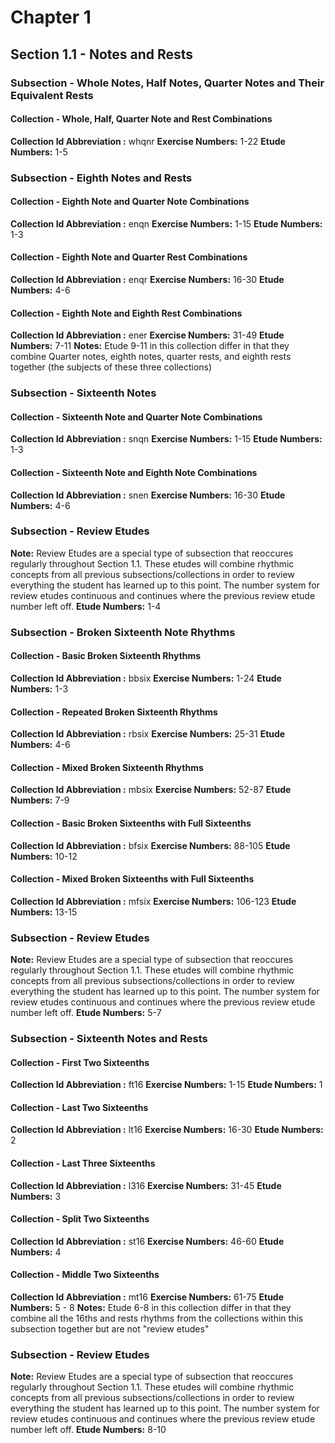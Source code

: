 # Chapter 1

## Section 1.1 - Notes and Rests

### Subsection - Whole Notes, Half Notes, Quarter Notes and Their Equivalent Rests

#### Collection - Whole, Half, Quarter Note and Rest Combinations

**Collection Id Abbreviation :** whqnr
**Exercise Numbers:** 1-22
**Etude Numbers:** 1-5

### Subsection - Eighth Notes and Rests

#### Collection - Eighth Note and Quarter Note Combinations

**Collection Id Abbreviation :** enqn
**Exercise Numbers:** 1-15
**Etude Numbers:** 1-3

#### Collection - Eighth Note and Quarter Rest Combinations

**Collection Id Abbreviation :** enqr
**Exercise Numbers:** 16-30
**Etude Numbers:** 4-6

#### Collection - Eighth Note and Eighth Rest Combinations

**Collection Id Abbreviation :** ener
**Exercise Numbers:** 31-49
**Etude Numbers:** 7-11
**Notes:** Etude 9-11 in this collection differ in that they combine Quarter notes, eighth notes, quarter rests, and eighth rests together (the subjects of these three collections)

### Subsection - Sixteenth Notes

#### Collection - Sixteenth Note and Quarter Note Combinations

**Collection Id Abbreviation :** snqn
**Exercise Numbers:** 1-15
**Etude Numbers:** 1-3

#### Collection - Sixteenth Note and Eighth Note Combinations

**Collection Id Abbreviation :** snen
**Exercise Numbers:** 16-30
**Etude Numbers:** 4-6

### Subsection - Review Etudes

**Note:** Review Etudes are a special type of subsection that reoccures regularly throughout Section 1.1. These etudes will combine rhythmic concepts from all previous subsections/collections in order to review everything the student has learned up to this point. The number system for review etudes continuous and continues where the previous review etude number left off.
**Etude Numbers:** 1-4

### Subsection - Broken Sixteenth Note Rhythms

#### Collection - Basic Broken Sixteenth Rhythms

**Collection Id Abbreviation :** bbsix
**Exercise Numbers:** 1-24
**Etude Numbers:** 1-3

#### Collection - Repeated Broken Sixteenth Rhythms

**Collection Id Abbreviation :** rbsix
**Exercise Numbers:** 25-31
**Etude Numbers:** 4-6

#### Collection - Mixed Broken Sixteenth Rhythms

**Collection Id Abbreviation :** mbsix
**Exercise Numbers:** 52-87
**Etude Numbers:** 7-9

#### Collection - Basic Broken Sixteenths with Full Sixteenths

**Collection Id Abbreviation :** bfsix
**Exercise Numbers:** 88-105
**Etude Numbers:** 10-12

#### Collection - Mixed Broken Sixteenths with Full Sixteenths

**Collection Id Abbreviation :** mfsix
**Exercise Numbers:** 106-123
**Etude Numbers:** 13-15

### Subsection - Review Etudes

**Note:** Review Etudes are a special type of subsection that reoccures regularly throughout Section 1.1. These etudes will combine rhythmic concepts from all previous subsections/collections in order to review everything the student has learned up to this point. The number system for review etudes continuous and continues where the previous review etude number left off.
**Etude Numbers:** 5-7

### Subsection - Sixteenth Notes and Rests

#### Collection - First Two Sixteenths

**Collection Id Abbreviation :** ft16
**Exercise Numbers:** 1-15
**Etude Numbers:** 1

#### Collection - Last Two Sixteenths

**Collection Id Abbreviation :** lt16
**Exercise Numbers:** 16-30
**Etude Numbers:** 2

#### Collection - Last Three Sixteenths

**Collection Id Abbreviation :** l316
**Exercise Numbers:** 31-45
**Etude Numbers:** 3

#### Collection - Split Two Sixteenths

**Collection Id Abbreviation :** st16
**Exercise Numbers:** 46-60
**Etude Numbers:** 4

#### Collection - Middle Two Sixteenths

**Collection Id Abbreviation :** mt16
**Exercise Numbers:** 61-75
**Etude Numbers:** 5 - 8
**Notes:** Etude 6-8 in this collection differ in that they combine all the 16ths and rests rhythms from the collections within this subsection together but are not "review etudes"

### Subsection - Review Etudes

**Note:** Review Etudes are a special type of subsection that reoccures regularly throughout Section 1.1. These etudes will combine rhythmic concepts from all previous subsections/collections in order to review everything the student has learned up to this point. The number system for review etudes continuous and continues where the previous review etude number left off.
**Etude Numbers:** 8-10
